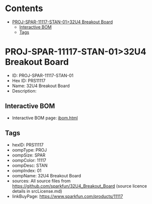 



Contents
========

* [PROJ-SPAR-11117-STAN-01>32U4 Breakout Board](#proj-spar-11117-stan-0132u4-breakout-board)
	* [Interactive BOM](#interactive-bom)
	* [Tags](#tags)

# PROJ-SPAR-11117-STAN-01>32U4 Breakout Board

- ID: PROJ-SPAR-11117-STAN-01
- Hex ID: PRS11117
- Name: 32U4 Breakout Board
- Description: 

## Interactive BOM

- Interactive BOM page: [ibom.html](kicad/bom/ibom.html)

## Tags

- hexID: PRS11117
- oompType: PROJ
- oompSize: SPAR
- oompColor: 11117
- oompDesc: STAN
- oompIndex: 01
- oompName: 32U4 Breakout Board
- sources: All source files from https://github.com/sparkfun/32U4_Breakout_Board (source licence details in srcLicense.md)
- linkBuyPage: https://www.sparkfun.com/products/11117
